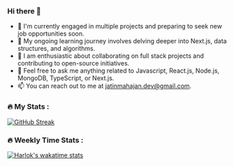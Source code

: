 ### Hi there 👋

- 🔭 I'm currently engaged in multiple projects and preparing to seek new job opportunities soon.
- 🌱 My ongoing learning journey involves delving deeper into Next.js, data structures, and algorithms.
- 👯 I am enthusiastic about collaborating on full stack projects and contributing to open-source initiatives.
- 💬 Feel free to ask me anything related to Javascript, React.js, Node.js, MongoDB, TypeScript, or Next.js.
- 📫 You can reach out to me at jatinmahajan.dev@gmail.com.

### :fire: My Stats :

[![GitHub Streak](http://github-readme-streak-stats.herokuapp.com?user=JatinMahajan-JM&theme=github-dark&hide_border=true&border_radius=10)](https://git.io/streak-stats)


### :fire: Weekly Time Stats :

[![Harlok's wakatime stats](https://github-readme-stats.vercel.app/api/wakatime?username=JatinMahajan&theme=shadow_green&hide_border=true&border_radius=10)](https://github.com/anuraghazra/github-readme-stats)

<!--
**JatinMahajan-JM/JatinMahajan-JM** is a ✨ _special_ ✨ repository because its `README.md` (this file) appears on your GitHub profile.

Here are some ideas to get you started:

- 🔭 I’m currently working on ...
- 🌱 I’m currently learning ...
- 👯 I’m looking to collaborate on ...
- 🤔 I’m looking for help with ...
- 💬 Ask me about ...
- 📫 How to reach me: ...
- 😄 Pronouns: ...
- ⚡ Fun fact: ...
-->
